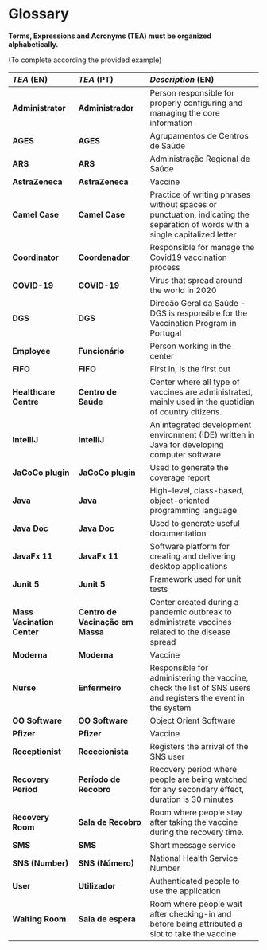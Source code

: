 # Glossary

**Terms, Expressions and Acronyms (TEA) must be organized alphabetically.**

(To complete according the provided example)

| **_TEA_** (EN)             | **_TEA_** (PT)                   | **_Description_** (EN)                                                                                                         |                                       
|:---------------------------|:---------------------------------|:-------------------------------------------------------------------------------------------------------------------------------|
| **Administrator**          | **Administrador**                | Person responsible for properly configuring and managing the core information                                                  |
| **AGES**                   | **AGES**                         | Agrupamentos de Centros de Saúde                                                                                               |
| **ARS**                    | **ARS**                          | Administração Regional de Saúde                                                                                                |
| **AstraZeneca**            | **AstraZeneca**                  | Vaccine                                                                                                                        |
| **Camel Case**             | **Camel Case**                   | Practice of writing phrases without spaces or punctuation, indicating the separation of words with a single capitalized letter |
| **Coordinator**            | **Coordenador**                  | Responsible for manage the Covid19 vaccination process                                                                         |
| **COVID-19**               | **COVID-19**                     | Virus that spread around the world in 2020                                                                                     |
| **DGS**                    | **DGS**                          | Direcão Geral da Saúde - DGS is responsible for the Vaccination Program in Portugal                                            |
| **Employee**               | **Funcionário**                  | Person working in the center                                                                                                   |
| **FIFO**                   | **FIFO**                         | First in, is the first out                                                                                                     |
| **Healthcare Centre**      | **Centro de Saúde**              | Center where all type of vaccines are administrated, mainly used in the quotidian of country citizens.                         |
| **IntelliJ**               | **IntelliJ**                     | An integrated development environment (IDE) written in Java for developing computer software                                   |
| **JaCoCo plugin**          | **JaCoCo plugin**                | Used to generate the coverage report                                                                                           |
| **Java**                   | **Java**                         | High-level, class-based, object-oriented programming language                                                                  |
| **Java Doc**               | **Java Doc**                     | Used to generate useful documentation                                                                                          |
| **JavaFx 11**              | **JavaFx 11**                    | Software platform for creating and delivering desktop applications                                                             |
| **Junit 5**                | **Junit 5**                      | Framework used for unit tests                                                                                                  |
| **Mass Vacination Center** | **Centro de Vacinação em Massa** | Center created during a pandemic outbreak to administrate vaccines related to the disease spread                               |
| **Moderna**                | **Moderna**                      | Vaccine                                                                                                                        |
| **Nurse**                  | **Enfermeiro**                   | Responsible for administering the vaccine, check the list of SNS users and registers the event in the system                   |
| **OO Software**            | **OO Software**                  | Object Orient Software                                                                                                         |
| **Pfizer**                 | **Pfizer**                       | Vaccine                                                                                                                        |
| **Receptionist**           | **Rececionista**                 | Registers the arrival of the SNS user                                                                                          |
| **Recovery Period**        | **Período de Recobro**           | Recovery period where people are being watched for any secondary effect, duration is 30 minutes                                |
| **Recovery Room**          | **Sala de Recobro**              | Room where people stay after taking the vaccine during the recovery time.                                                      |
| **SMS**                    | **SMS**                          | Short message service                                                                                                          |
| **SNS (Number)**           | **SNS (Número)**                 | National Health Service Number                                                                                                 |
| **User**                   | **Utilizador**                   | Authenticated people to use the application                                                                                    |
| **Waiting Room**           | **Sala de espera**               | Room where people wait after checking-in and before being attributed a slot to take the vaccine                                |







